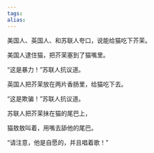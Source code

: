 ```yaml
---
tags: 
alias:
---
```



美国人、英国人、和苏联人夸口，说能给猫吃下芥茉。

美国人逮住猫，把芥茉塞到了猫嘴里。

“这是暴力！”苏联人抗议道。

英国人把芥茉放在两片香肠里，给猫吃下去。

“这是欺骗！”苏联人抗议道。

苏联人把芥茉抺在猫的尾巴上，

猫敖敖叫着，用嘴去舔他的尾巴。

“请注意，他是自愿的，并且唱着歌！”  